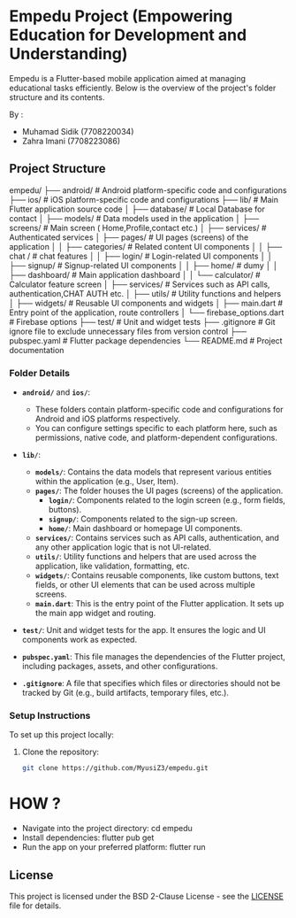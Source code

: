 # Empedu Project (Empowering Education for Development and Understanding)

Empedu is a Flutter-based mobile application aimed at managing educational tasks efficiently. Below is the overview of the project's folder structure and its contents.


By : 
- Muhamad Sidik (7708220034)
- Zahra Imani (7708223086)

## Project Structure

empedu/
├── android/             # Android platform-specific code and configurations
├── ios/                 # iOS platform-specific code and configurations
├── lib/                 # Main Flutter application source code
│   ├── database/        # Local Database for contact
│   ├── models/          # Data models used in the application
│   ├── screens/         # Main screen ( Home,Profile,contact etc.)
│   ├── services/        # Authenticated services
│   ├── pages/           # UI pages (screens) of the application
│   │   ├── categories/  # Related content UI components
│   │   ├── chat  /      # chat features
│   │   ├── login/       # Login-related UI components
│   │   ├── signup/      # Signup-related UI components
│   │   ├── home/        # dumy
│   │   ├── dashboard/   # Main application dashboard
│   │   └── calculator/  # Calculator feature screen
│   ├── services/        # Services such as API calls, authentication,CHAT AUTH etc.
│   ├── utils/           # Utility functions and helpers
│   ├── widgets/         # Reusable UI components and widgets
│   ├── main.dart        # Entry point of the application, route controllers
│   └── firebase_options.dart # Firebase options
├── test/                # Unit and widget tests
├── .gitignore           # Git ignore file to exclude unnecessary files from version control
├── pubspec.yaml         # Flutter package dependencies
└── README.md            # Project documentation



### Folder Details

- **`android/`** and **`ios/`**:
  - These folders contain platform-specific code and configurations for Android and iOS platforms respectively.
  - You can configure settings specific to each platform here, such as permissions, native code, and platform-dependent configurations.

- **`lib/`**:
  - **`models/`**: Contains the data models that represent various entities within the application (e.g., User, Item).
  - **`pages/`**: The folder houses the UI pages (screens) of the application.
    - **`login/`**: Components related to the login screen (e.g., form fields, buttons).
    - **`signup/`**: Components related to the sign-up screen.
    - **`home/`**: Main dashboard or homepage UI components.
  - **`services/`**: Contains services such as API calls, authentication, and any other application logic that is not UI-related.
  - **`utils/`**: Utility functions and helpers that are used across the application, like validation, formatting, etc.
  - **`widgets/`**: Contains reusable components, like custom buttons, text fields, or other UI elements that can be used across multiple screens.
  - **`main.dart`**: This is the entry point of the Flutter application. It sets up the main app widget and routing.

- **`test/`**: Unit and widget tests for the app. It ensures the logic and UI components work as expected.
  
- **`pubspec.yaml`**: This file manages the dependencies of the Flutter project, including packages, assets, and other configurations.

- **`.gitignore`**: A file that specifies which files or directories should not be tracked by Git (e.g., build artifacts, temporary files, etc.).

### Setup Instructions

To set up this project locally:

1. Clone the repository:
   ```bash
   git clone https://github.com/MyusiZ3/empedu.git


# HOW ?
- Navigate into the project directory:
    cd empedu
- Install dependencies:
    flutter pub get
- Run the app on your preferred platform:
    flutter run



## License

This project is licensed under the BSD 2-Clause License - see the [LICENSE](LICENSE) file for details.




